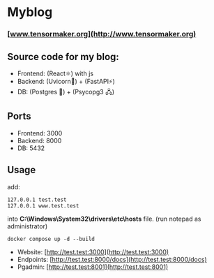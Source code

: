 # Myblog
### [www.tensormaker.org](http://www.tensormaker.org)

## Source code for my blog:

- Frontend: (React⚛) with js
- Backend: (Uvicorn﻿🦄﻿) + (FastAPI﻿⚡﻿)
- DB: (Postgres ﻿🐘﻿) + (Psycopg3 🖧)

## Ports
- Frontend: 3000
- Backend: 8000
- DB: 5432

## Usage

add:
```shell
127.0.0.1 test.test
127.0.0.1 www.test.test
```
into **C:\Windows\System32\drivers\etc\hosts** file. (run notepad as administrator)

```shell
docker compose up -d --build
```
- Website: [http://test.test:3000](http://test.test:3000)
- Endpoints: [http://test.test:8000/docs](http://test.test:8000/docs)
- Pgadmin: [http://test.test:8001](http://test.test:8001)

